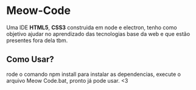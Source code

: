 # Meow-Code
Uma IDE **HTML5**, **CSS3** construida em node e electron, tenho como objetivo ajudar no aprendizado das tecnologias base da web e que estão presentes fora dela tbm.

## Como Usar?
rode o comando npm install para instalar as dependencias, execute o arquivo Meow Code.bat, pronto já pode usar. <3
